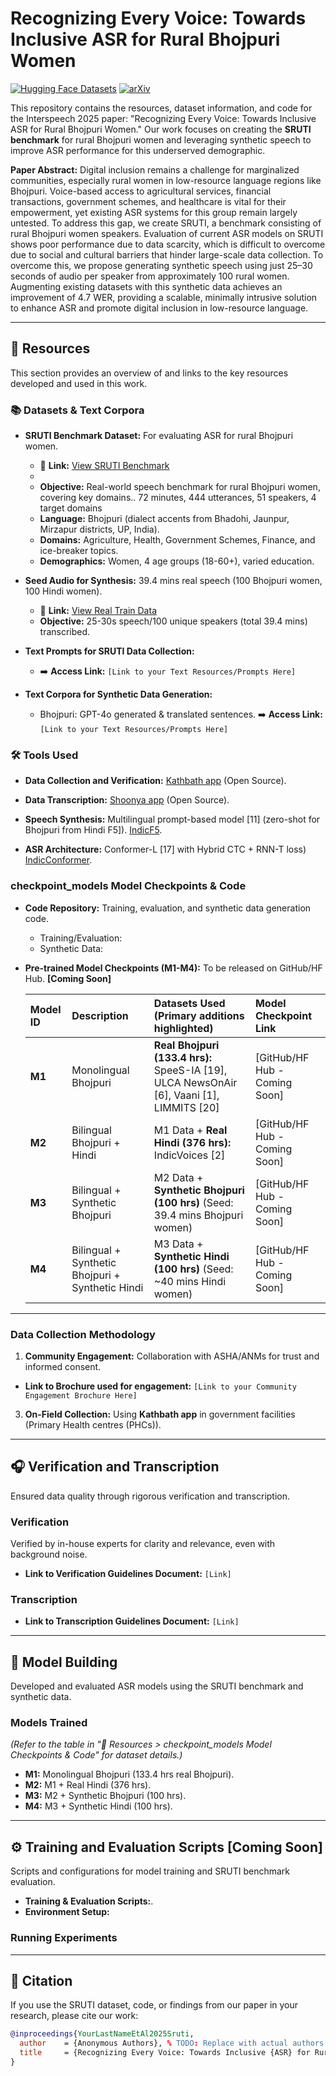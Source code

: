 # Recognizing Every Voice: Towards Inclusive ASR for Rural Bhojpuri Women


[![Hugging Face Datasets](https://img.shields.io/badge/%F0%9F%A4%97%20Hugging%20Face-Datasets-blue)](https://huggingface.co/datasets/YOUR_HF_DATASET_LINK_HERE)
[![arXiv](https://img.shields.io/badge/arXiv-PAPER_ID_HERE-b31b1b.svg)](https://arxiv.org/abs/PAPER_ID_HERE)

This repository contains the resources, dataset information, and code for the Interspeech 2025 paper: "Recognizing Every Voice: Towards Inclusive ASR for Rural Bhojpuri Women." Our work focuses on creating the **SRUTI benchmark** for rural Bhojpuri women and leveraging synthetic speech to improve ASR performance for this underserved demographic.

**Paper Abstract:**
Digital inclusion remains a challenge for marginalized communities, especially rural women in low-resource language regions like Bhojpuri. Voice-based access to agricultural services, financial transactions, government schemes, and healthcare is vital for their empowerment, yet existing ASR systems for this group remain largely untested. To address this gap, we create SRUTI, a benchmark consisting of rural Bhojpuri women speakers. Evaluation of current ASR models on SRUTI shows poor performance due to data scarcity, which is difficult to overcome due to social and cultural barriers that hinder large-scale data collection. To overcome this, we propose generating synthetic speech using just 25–30 seconds of audio per speaker from approximately 100 rural women. Augmenting existing datasets with this synthetic data achieves an improvement of 4.7 WER, providing a scalable, minimally intrusive solution to enhance ASR and promote digital inclusion in low-resource language.

---
## 🔗 Resources

This section provides an overview of and links to the key resources developed and used in this work.

### 📚 Datasets & Text Corpora

* **SRUTI Benchmark Dataset:** For evaluating ASR for rural Bhojpuri women.
    *  🤗 **Link:** [View SRUTI Benchmark](https://huggingface.co/datasets/SakshiJ/Rural_bhojpuri/viewer/default/benchmark)
   *
   * **Objective:** Real-world speech benchmark for rural Bhojpuri women, covering key domains.. 72 minutes, 444 utterances, 51 speakers, 4 target domains
   * **Language:** Bhojpuri (dialect accents from Bhadohi, Jaunpur, Mirzapur districts, UP, India).
   * **Domains:** Agriculture, Health, Government Schemes, Finance, and ice-breaker topics.
   * **Demographics:** Women, 4 age groups (18-60+), varied education.
* **Seed Audio for Synthesis:** 39.4 mins real speech (100 Bhojpuri women, 100 Hindi women).
    *  🤗 **Link:** [View Real Train Data](https://huggingface.co/datasets/SakshiJ/Rural_bhojpuri/viewer/default/train_real)
  * **Objective:** 25-30s speech/100 unique speakers (total 39.4 mins) transcribed.

* **Text Prompts for SRUTI Data Collection:**
    * ➡️ **Access Link:** `[Link to your Text Resources/Prompts Here]`
* **Text Corpora for Synthetic Data Generation:**
    * Bhojpuri: GPT-4o generated & translated sentences.  ➡️ **Access Link:** `[Link to your Text Resources/Prompts Here]`

### 🛠️ Tools Used

* **Data Collection and Verification:** [Kathbath app](https://ai4bharat.iitm.ac.in/tools/Kathbath) (Open Source).
* **Data Transcription:** [Shoonya app](https://ai4bharat.iitm.ac.in/tools/Shoonya) (Open Source).

* **Speech Synthesis:** Multilingual prompt-based model [11] (zero-shot for Bhojpuri from Hindi F5]). [IndicF5](https://huggingface.co/spaces/ai4bharat/IndicF5).
* **ASR Architecture:** Conformer-L [17] with Hybrid CTC + RNN-T loss) [IndicConformer](https://github.com/AI4Bharat/IndicConformerASR).

### checkpoint_models Model Checkpoints & Code

* **Code Repository:** Training, evaluation, and synthetic data generation code.
    * Training/Evaluation: 
    * Synthetic Data: 
* **Pre-trained Model Checkpoints (M1-M4):** To be released on GitHub/HF Hub. **[Coming Soon]**

    | Model ID | Description                                       | Datasets Used (Primary additions highlighted)                                                                 | Model Checkpoint Link         |
    | :------- | :------------------------------------------------ | :------------------------------------------------------------------------------------------------------------ | :---------------------------- |
    | **M1** | Monolingual Bhojpuri                              | **Real Bhojpuri (133.4 hrs):** SpeeS-IA [19], ULCA NewsOnAir [6], Vaani [1], LIMMITS [20]                       | [GitHub/HF Hub - Coming Soon] |
    | **M2** | Bilingual Bhojpuri + Hindi                        | M1 Data + **Real Hindi (376 hrs):** IndicVoices [2]                                                           | [GitHub/HF Hub - Coming Soon] |
    | **M3** | Bilingual + Synthetic Bhojpuri                  | M2 Data + **Synthetic Bhojpuri (100 hrs)** (Seed: 39.4 mins Bhojpuri women)                                     | [GitHub/HF Hub - Coming Soon] |
    | **M4** | Bilingual + Synthetic Bhojpuri + Synthetic Hindi | M3 Data + **Synthetic Hindi (100 hrs)** (Seed: ~40 mins Hindi women)                                          | [GitHub/HF Hub - Coming Soon] |

---


### Data Collection Methodology
1.  **Community Engagement:** Collaboration with ASHA/ANMs for trust and informed consent. 
   *  **Link to Brochure used for engagement:** `[Link to your Community Engagement Brochure Here]`
3.  **On-Field Collection:** Using **Kathbath app** in government facilities (Primary Health centres (PHCs)).



---
## 🎧 Verification and Transcription

Ensured data quality through rigorous verification and transcription.

### Verification
Verified by in-house experts for clarity and relevance, even with background noise.
   *  **Link to Verification Guidelines Document:** `[Link]`


### Transcription
   *  **Link to Transcription Guidelines Document:** `[Link]`

---
## 🤖 Model Building 

Developed and evaluated ASR models using the SRUTI benchmark and synthetic data.

### Models Trained
*(Refer to the table in "🔗 Resources > checkpoint_models Model Checkpoints & Code" for dataset details.)*
* **M1:** Monolingual Bhojpuri (133.4 hrs real Bhojpuri).
* **M2:** M1 + Real Hindi (376 hrs).
* **M3:** M2 + Synthetic Bhojpuri (100 hrs).
* **M4:** M3 + Synthetic Hindi (100 hrs).

---
## ⚙️ Training and Evaluation Scripts  **[Coming Soon]**

Scripts and configurations for model training and SRUTI benchmark evaluation.

* **Training & Evaluation Scripts:**.
* **Environment Setup:**
    

### Running Experiments


---
## 📜 Citation

If you use the SRUTI dataset, code, or findings from our paper in your research, please cite our work:

```bibtex
@inproceedings{YourLastNameEtAl2025Sruti,
  author    = {Anonymous Authors}, % TODO: Replace with actual authors upon de-anonymization
  title     = {Recognizing Every Voice: Towards Inclusive {ASR} for Rural Bhojpuri Women},
}
